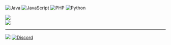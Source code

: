 

![Java](https://img.shields.io/badge/java-%23ED8B00.svg?style=for-the-badge&logo=java&logoColor=white) ![JavaScript](https://img.shields.io/badge/javascript-%23323330.svg?style=for-the-badge&logo=javascript&logoColor=%23F7DF1E) ![PHP](https://img.shields.io/badge/php-%23777BB4.svg?style=for-the-badge&logo=php&logoColor=white) ![Python](https://img.shields.io/badge/python-3670A0?style=for-the-badge&logo=python&logoColor=ffdd54)

![](https://github-readme-stats.vercel.app/api?username=kagu678&theme=radical&hide_border=true&include_all_commits=false&count_private=false)<br/>
![](https://github-readme-streak-stats.herokuapp.com/?user=kagu678&theme=radical&hide_border=true)<br/>

---
[![](https://visitcount.itsvg.in/api?id=kagu678&icon=0&color=0)](https://visitcount.itsvg.in)
[![Discord](https://img.shields.io/badge/Discord-%237289DA.svg?logo=discord&logoColor=white)](htttps://discord.gg/https://discord.gg/WERZ3vUsNU) 


